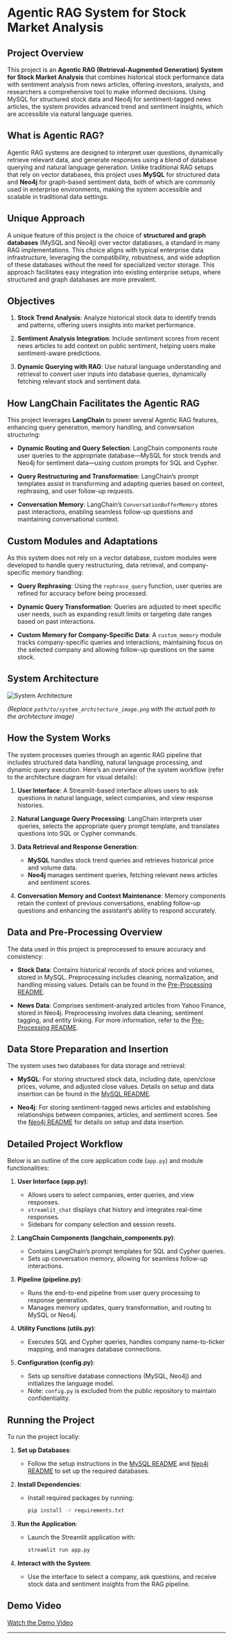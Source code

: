 # Agentic RAG System for Stock Market Analysis

## Project Overview

This project is an **Agentic RAG (Retrieval-Augmented Generation) System for Stock Market Analysis** that combines historical stock performance data with sentiment analysis from news articles, offering investors, analysts, and researchers a comprehensive tool to make informed decisions. Using MySQL for structured stock data and Neo4j for sentiment-tagged news articles, the system provides advanced trend and sentiment insights, which are accessible via natural language queries.

## What is Agentic RAG?

Agentic RAG systems are designed to interpret user questions, dynamically retrieve relevant data, and generate responses using a blend of database querying and natural language generation. Unlike traditional RAG setups that rely on vector databases, this project uses **MySQL** for structured data and **Neo4j** for graph-based sentiment data, both of which are commonly used in enterprise environments, making the system accessible and scalable in traditional data settings.

## Unique Approach

A unique feature of this project is the choice of **structured and graph databases** (MySQL and Neo4j) over vector databases, a standard in many RAG implementations. This choice aligns with typical enterprise data infrastructure, leveraging the compatibility, robustness, and wide adoption of these databases without the need for specialized vector storage. This approach facilitates easy integration into existing enterprise setups, where structured and graph databases are more prevalent.

## Objectives

1. **Stock Trend Analysis**: Analyze historical stock data to identify trends and patterns, offering users insights into market performance.
   
2. **Sentiment Analysis Integration**: Include sentiment scores from recent news articles to add context on public sentiment, helping users make sentiment-aware predictions.

3. **Dynamic Querying with RAG**: Use natural language understanding and retrieval to convert user inputs into database queries, dynamically fetching relevant stock and sentiment data.

## How LangChain Facilitates the Agentic RAG

This project leverages **LangChain** to power several Agentic RAG features, enhancing query generation, memory handling, and conversation structuring:

- **Dynamic Routing and Query Selection**: LangChain components route user queries to the appropriate database—MySQL for stock trends and Neo4j for sentiment data—using custom prompts for SQL and Cypher.
  
- **Query Restructuring and Transformation**: LangChain’s prompt templates assist in transforming and adapting queries based on context, rephrasing, and user follow-up requests.
  
- **Conversation Memory**: LangChain’s `ConversationBufferMemory` stores past interactions, enabling seamless follow-up questions and maintaining conversational context.

## Custom Modules and Adaptations

As this system does not rely on a vector database, custom modules were developed to handle query restructuring, data retrieval, and company-specific memory handling:

- **Query Rephrasing**: Using the `rephrase_query` function, user queries are refined for accuracy before being processed.
  
- **Dynamic Query Transformation**: Queries are adjusted to meet specific user needs, such as expanding result limits or targeting date ranges based on past interactions.

- **Custom Memory for Company-Specific Data**: A `custom_memory` module tracks company-specific queries and interactions, maintaining focus on the selected company and allowing follow-up questions on the same stock.

## System Architecture

![System Architecture](path/to/system_architecture_image.png)

*(Replace `path/to/system_architecture_image.png` with the actual path to the architecture image)*

## How the System Works

The system processes queries through an agentic RAG pipeline that includes structured data handling, natural language processing, and dynamic query execution. Here’s an overview of the system workflow (refer to the architecture diagram for visual details):

1. **User Interface**: A Streamlit-based interface allows users to ask questions in natural language, select companies, and view response histories.
   
2. **Natural Language Query Processing**: LangChain interprets user queries, selects the appropriate query prompt template, and translates questions into SQL or Cypher commands.

3. **Data Retrieval and Response Generation**:
   - **MySQL** handles stock trend queries and retrieves historical price and volume data.
   - **Neo4j** manages sentiment queries, fetching relevant news articles and sentiment scores.
   
4. **Conversation Memory and Context Maintenance**: Memory components retain the context of previous conversations, enabling follow-up questions and enhancing the assistant’s ability to respond accurately.

## Data and Pre-Processing Overview

The data used in this project is preprocessed to ensure accuracy and consistency:

- **Stock Data**: Contains historical records of stock prices and volumes, stored in MySQL. Preprocessing includes cleaning, normalization, and handling missing values. Details can be found in the [Pre-Processing README](https://github.com/bhanup6663/stock_agent_RAG/tree/main/pre-process).

- **News Data**: Comprises sentiment-analyzed articles from Yahoo Finance, stored in Neo4j. Preprocessing involves data cleaning, sentiment tagging, and entity linking. For more information, refer to the [Pre-Processing README](https://github.com/bhanup6663/stock_agent_RAG/tree/main/pre-process).

## Data Store Preparation and Insertion

The system uses two databases for data storage and retrieval:

- **MySQL**: For storing structured stock data, including date, open/close prices, volume, and adjusted close values. Details on setup and data insertion can be found in the [MySQL README](https://github.com/bhanup6663/stock_agent_RAG/tree/main/mysql).

- **Neo4j**: For storing sentiment-tagged news articles and establishing relationships between companies, articles, and sentiment scores. See the [Neo4j README](https://github.com/bhanup6663/stock_agent_RAG/tree/main/neo4j) for details on setup and data insertion.

## Detailed Project Workflow

Below is an outline of the core application code (`app.py`) and module functionalities:

1. **User Interface (app.py)**:
   - Allows users to select companies, enter queries, and view responses.
   - `streamlit_chat` displays chat history and integrates real-time responses.
   - Sidebars for company selection and session resets.

2. **LangChain Components (langchain_components.py)**:
   - Contains LangChain’s prompt templates for SQL and Cypher queries.
   - Sets up conversation memory, allowing for seamless follow-up interactions.

3. **Pipeline (pipeline.py)**:
   - Runs the end-to-end pipeline from user query processing to response generation.
   - Manages memory updates, query transformation, and routing to MySQL or Neo4j.

4. **Utility Functions (utils.py)**:
   - Executes SQL and Cypher queries, handles company name-to-ticker mapping, and manages database connections.

5. **Configuration (config.py)**:
   - Sets up sensitive database connections (MySQL, Neo4j) and initializes the language model.
   - Note: `config.py` is excluded from the public repository to maintain confidentiality.

## Running the Project

To run the project locally:

1. **Set up Databases**:
   - Follow the setup instructions in the [MySQL README](https://github.com/bhanup6663/stock_agent_RAG/tree/main/mysql) and [Neo4j README](https://github.com/bhanup6663/stock_agent_RAG/tree/main/neo4j) to set up the required databases.

2. **Install Dependencies**:
   - Install required packages by running:
     ```bash
     pip install -r requirements.txt
     ```

3. **Run the Application**:
   - Launch the Streamlit application with:
     ```bash
     streamlit run app.py
     ```

4. **Interact with the System**:
   - Use the interface to select a company, ask questions, and receive stock data and sentiment insights from the RAG pipeline.

## Demo Video

[Watch the Demo Video](path/to/demo_video.mp4)



---

